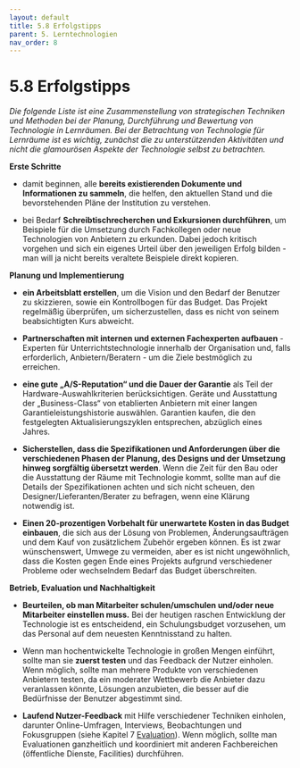```yaml
---
layout: default
title: 5.8 Erfolgstipps
parent: 5. Lerntechnologien
nav_order: 8
---
```


# 5.8 Erfolgstipps

*Die folgende Liste ist eine Zusammenstellung von strategischen
Techniken und Methoden bei der Planung, Durchführung und Bewertung von
Technologie in Lernräumen. Bei der Betrachtung von Technologie für
Lernräume ist es wichtig, zunächst die zu unterstützenden Aktivitäten
und nicht die glamourösen Aspekte der Technologie selbst zu betrachten.*

**Erste Schritte**

-   damit beginnen, alle **bereits existierenden Dokumente und Informationen zu sammeln**, die helfen, den aktuellen Stand und die bevorstehenden Pläne der Institution zu verstehen.

-   bei Bedarf **Schreibtischrecherchen und Exkursionen durchführen**,
    um Beispiele für die Umsetzung durch Fachkollegen oder neue
    Technologien von Anbietern zu erkunden. Dabei jedoch kritisch
    vorgehen und sich ein eigenes Urteil über den jeweiligen Erfolg
    bilden - man will ja nicht bereits veraltete Beispiele direkt
    kopieren.

**Planung und Implementierung**

-   **ein Arbeitsblatt erstellen**, um die Vision und den Bedarf der
    Benutzer zu skizzieren, sowie ein Kontrollbogen für das Budget. Das
    Projekt regelmäßig überprüfen, um sicherzustellen, dass es nicht von
    seinem beabsichtigten Kurs abweicht.

-   **Partnerschaften mit internen und externen Fachexperten aufbauen** - Experten für Unterrichtstechnologie innerhalb der
    Organisation und, falls erforderlich, Anbietern/Beratern - um die
    Ziele bestmöglich zu erreichen.

-   **eine gute „A/S-Reputation“ und die Dauer der Garantie** als Teil
    der Hardware-Auswahlkriterien berücksichtigen. Geräte und
    Ausstattung der „Business-Class“ von etablierten Anbietern mit einer
    langen Garantieleistungshistorie auswählen. Garantien kaufen, die
    den festgelegten Aktualisierungszyklen entsprechen, abzüglich eines
    Jahres.

-   **Sicherstellen, dass die Spezifikationen und Anforderungen über die
    verschiedenen Phasen der Planung, des Designs und der Umsetzung
    hinweg sorgfältig übersetzt werden**. Wenn die Zeit für den Bau oder
    die Ausstattung der Räume mit Technologie kommt, sollte man auf die
    Details der Spezifikationen achten und sich nicht scheuen, den
    Designer/Lieferanten/Berater zu befragen, wenn eine Klärung
    notwendig ist.

-   **Einen 20-prozentigen Vorbehalt für unerwartete Kosten in das
    Budget einbauen**, die sich aus der Lösung von Problemen,
    Änderungsaufträgen und dem Kauf von zusätzlichem Zubehör ergeben
    können. Es ist zwar wünschenswert, Umwege zu vermeiden, aber es ist
    nicht ungewöhnlich, dass die Kosten gegen Ende eines Projekts
    aufgrund verschiedener Probleme oder wechselndem Bedarf das Budget
    überschreiten.

**Betrieb, Evaluation und Nachhaltigkeit**

-   **Beurteilen, ob man Mitarbeiter schulen/umschulen und/oder neue
    Mitarbeiter einstellen muss.** Bei der heutigen raschen Entwicklung
    der Technologie ist es entscheidend, ein Schulungsbudget vorzusehen,
    um das Personal auf dem neuesten Kenntnisstand zu halten.

-   Wenn man hochentwickelte Technologie in großen Mengen einführt,
    sollte man sie **zuerst testen** und das Feedback der Nutzer
    einholen. Wenn möglich, sollte man mehrere Produkte von
    verschiedenen Anbietern testen, da ein moderater Wettbewerb die
    Anbieter dazu veranlassen könnte, Lösungen anzubieten, die besser
    auf die Bedürfnisse der Benutzer abgestimmt sind.

-   **Laufend Nutzer-Feedback** mit Hilfe verschiedener Techniken
    einholen, darunter Online-Umfragen, Interviews, Beobachtungen und
    Fokusgruppen (siehe Kapitel 7 [Evaluation](../7_Evaluation/0_Evaluation.md)). Wenn
    möglich, sollte man Evaluationen ganzheitlich und koordiniert mit
    anderen Fachbereichen (öffentliche Dienste, Facilities) durchführen.
